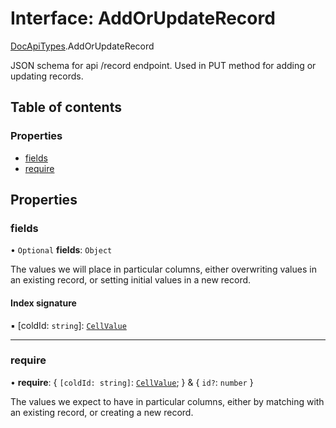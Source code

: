 # Interface: AddOrUpdateRecord

[DocApiTypes](../modules/DocApiTypes.md).AddOrUpdateRecord

JSON schema for api /record endpoint. Used in PUT method for adding or updating records.

## Table of contents

### Properties

- [fields](DocApiTypes.AddOrUpdateRecord.md#fields)
- [require](DocApiTypes.AddOrUpdateRecord.md#require)

## Properties

### fields

• `Optional` **fields**: `Object`

The values we will place in particular columns, either overwriting values in
an existing record, or setting initial values in a new record.

#### Index signature

▪ [coldId: `string`]: [`CellValue`](../modules/GristData.md#cellvalue)

___

### require

• **require**: { `[coldId: string]`: [`CellValue`](../modules/GristData.md#cellvalue);  } & { `id?`: `number`  }

The values we expect to have in particular columns, either by matching with
an existing record, or creating a new record.
